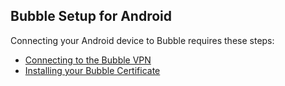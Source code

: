 ## Bubble Setup for Android

Connecting your Android device to Bubble requires these steps:

 * [Connecting to the Bubble VPN](../vpn_instructions/android_vpn.md)
 * [Installing your Bubble Certificate](../cert_instructions/android_cert.md)

